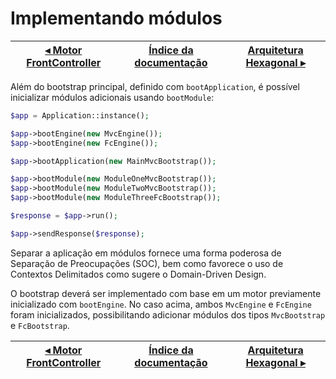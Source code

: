 # Implementando módulos

[◂ Motor FrontController](06-motor-fc.md) | [Índice da documentação](indice.md) | [Arquitetura Hexagonal ▸](09-arquitetura-hexagonal.md)
-- | -- | --

Além do bootstrap principal, definido com `bootApplication`, é possível
inicializar módulos adicionais usando `bootModule`:

```php
$app = Application::instance();

$app->bootEngine(new MvcEngine());
$app->bootEngine(new FcEngine());

$app->bootApplication(new MainMvcBootstrap());

$app->bootModule(new ModuleOneMvcBootstrap());
$app->bootModule(new ModuleTwoMvcBootstrap());
$app->bootModule(new ModuleThreeFcBootstrap());

$response = $app->run();

$app->sendResponse($response);
```

Separar a aplicação em módulos fornece uma forma poderosa de Separação de Preocupações
(SOC), bem como favorece o uso de Contextos Delimitados como sugere o Domain-Driven Design.

O bootstrap deverá ser implementado com base em um motor previamente inicializado
com `bootEngine`. No caso acima, ambos `MvcEngine` e `FcEngine` foram inicializados,
possibilitando adicionar módulos dos tipos `MvcBootstrap` e `FcBootstrap`.

[◂ Motor FrontController](06-motor-fc.md) | [Índice da documentação](indice.md) | [Arquitetura Hexagonal ▸](09-arquitetura-hexagonal.md)
-- | -- | --
